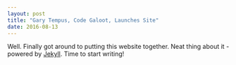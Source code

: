 ```yaml
---
layout: post
title: "Gary Tempus, Code Galoot, Launches Site"
date: 2016-08-13
---
```


Well. Finally got around to putting this website together. Neat thing about it - powered by [Jekyll](http://jekyllrb.com). Time to start writing!